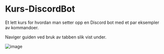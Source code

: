 # Kurs-DiscordBot
Et lett kurs for hvordan man setter opp en Discord bot med et par eksempler av kommandoer.

Naviger guiden ved bruk av tabben slik vist under.

![image](https://user-images.githubusercontent.com/40642234/210737521-d270c75f-a6b6-45ab-8cc4-ac434be22c8e.png)
